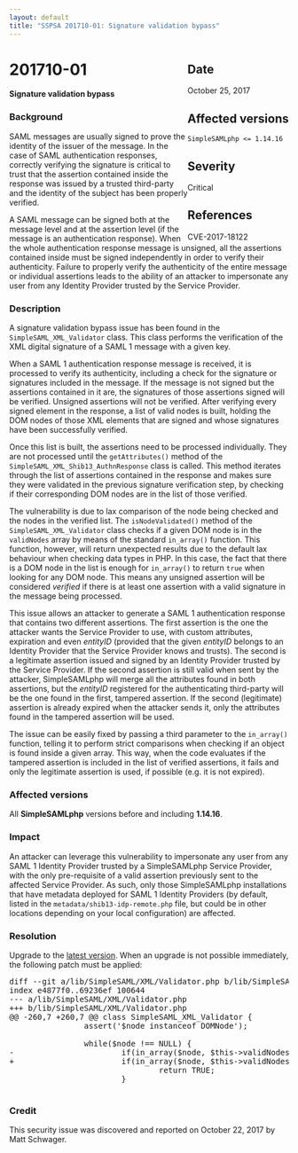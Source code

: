 ```yaml
---
layout: default
title: "SSPSA 201710-01: Signature validation bypass"
---
```


<aside><div class="sidebar-warning" style="float: right;">
<h2>Date</h2>
October 25, 2017
<h2>Affected versions</h2>
<code>SimpleSAMLphp <= 1.14.16</code>
<h2>Severity</h2>
Critical
<h2>References</h2>
CVE-2017-18122
</div></aside>

# 201710-01

**Signature validation bypass**

### Background

SAML messages are usually signed to prove the identity of the issuer of the message. In the case of SAML authentication
responses, correctly verifying the signature is critical to trust that the assertion contained inside the response was
issued by a trusted third-party and the identity of the subject has been properly verified.

A SAML message can be signed both at the message level and at the assertion level (if the message is an authentication
response). When the whole authentication response message is unsigned, all the assertions contained inside must be
signed independently in order to verify their authenticity. Failure to properly verify the authenticity of the entire
message or individual assertions leads to the ability of an attacker to impersonate any user from any Identity Provider
trusted by the Service Provider.

### Description

A signature validation bypass issue has been found in the `SimpleSAML_XML_Validator` class. This class performs the
verification of the XML digital signature of a SAML 1 message with a given key.

When a SAML 1 authentication response message is received, it is processed to verify its authenticity, including a
check for the signature or signatures included in the message. If the message is not signed but the assertions contained
in it are, the signatures of those assertions signed will be verified. Unsigned assertions will not be verified. After
verifying every signed element in the response, a list of valid nodes is built, holding the DOM nodes of those XML
elements that are signed and whose signatures have been successfully verified.

Once this list is built, the assertions need to be processed individually. They are not processed until the
`getAttributes()` method of the `SimpleSAML_XML_Shib13_AuthnResponse` class is called. This method iterates through the
list of assertions contained in the response and makes sure they were validated in the previous signature verification
step, by checking if their corresponding DOM nodes are in the list of those verified.

The vulnerability is due to lax comparison of the node being checked and the nodes in the verified list. The
`isNodeValidated()` method of the `SimpleSAML_XML_Validator` class checks if a given DOM node is in the `validNodes`
array by means of the standard `in_array()` function. This function, however, will return unexpected results due to the
default lax behaviour when checking data types in PHP. In this case, the fact that there is a DOM node in the list is
enough for `in_array()` to return `true` when looking for any DOM node. This means any unsigned assertion will be
considered _verified_ if there is at least one assertion with a valid signature in the message being processed.

This issue allows an attacker to generate a SAML 1 authentication response that contains two different assertions. The
first assertion is the one the attacker wants the Service Provider to use, with custom attributes, expiration and even
_entityID_ (provided that the given _entityID_ belongs to an Identity Provider that the Service Provider knows and
trusts). The second is a legitimate assertion issued and signed by an Identity Provider trusted by the Service Provider.
If the second assertion is still valid when sent by the attacker, SimpleSAMLphp will merge all the attributes found in
both assertions, but the _entityID_ registered for the authenticating third-party will be the one found in the first,
tampered assertion. If the second (legitimate) assertion is already expired when the attacker sends it, only the
attributes found in the tampered assertion will be used.

The issue can be easily fixed by passing a third parameter to the `in_array()` function, telling it to perform strict
comparisons when checking if an object is found inside a given array. This way, when the code evaluates if the tampered
assertion is included in the list of verified assertions, it fails and only the legitimate assertion is used, if
possible (e.g. it is not expired).

### Affected versions

All **SimpleSAMLphp** versions before and including **1.14.16**.

### Impact

An attacker can leverage this vulnerability to impersonate any user from any SAML 1 Identity Provider trusted by a
SimpleSAMLphp Service Provider, with the only pre-requisite of a valid assertion previously sent to the affected
Service Provider. As such, only those SimpleSAMLphp installations that have metadata deployed for SAML 1 Identity
Providers (by default, listed in the `metadata/shib13-idp-remote.php` file, but could be in other locations depending on
your local configuration) are affected.

### Resolution

Upgrade to the [latest version](/download). When an upgrade is not possible immediately, the following patch must be
applied:

<pre>
diff --git a/lib/SimpleSAML/XML/Validator.php b/lib/SimpleSAML/XML/Validator.php
index e4877f0..69236ef 100644
--- a/lib/SimpleSAML/XML/Validator.php
+++ b/lib/SimpleSAML/XML/Validator.php
@@ -260,7 +260,7 @@ class SimpleSAML_XML_Validator {
                assert('$node instanceof DOMNode');

                while($node !== NULL) {
-                       if(in_array($node, $this->validNodes)) {
+                       if(in_array($node, $this->validNodes, true)) {
                                return TRUE;
                        }

</pre>

### Credit

This security issue was discovered and reported on October 22, 2017 by Matt Schwager.
